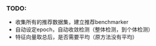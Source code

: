 


### TODO: 
- 收集所有的推荐数据集，建立推荐benchmarker
- 自动设定epoch，自动收敛检测（整体检测，到个体检测）
- 特征向量取总后，是否需要平均（原方法没有平均）


